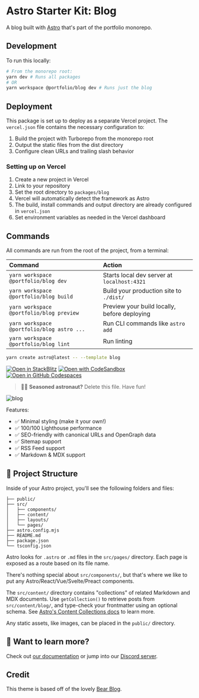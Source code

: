 # Astro Starter Kit: Blog

A blog built with [Astro](https://astro.build/) that's part of the portfolio monorepo.

## Development

To run this locally:

```bash
# From the monorepo root:
yarn dev # Runs all packages
# OR
yarn workspace @portfolio/blog dev # Runs just the blog
```

## Deployment

This package is set up to deploy as a separate Vercel project. The `vercel.json` file contains the necessary configuration to:

1. Build the project with Turborepo from the monorepo root
2. Output the static files from the dist directory
3. Configure clean URLs and trailing slash behavior

### Setting up on Vercel

1. Create a new project in Vercel
2. Link to your repository
3. Set the root directory to `packages/blog`
4. Vercel will automatically detect the framework as Astro
5. The build, install commands and output directory are already configured in `vercel.json`
6. Set environment variables as needed in the Vercel dashboard

## Commands

All commands are run from the root of the project, from a terminal:

| Command                            | Action                                           |
| :--------------------------------- | :----------------------------------------------- |
| `yarn workspace @portfolio/blog dev`        | Starts local dev server at `localhost:4321`      |
| `yarn workspace @portfolio/blog build`      | Build your production site to `./dist/`          |
| `yarn workspace @portfolio/blog preview`    | Preview your build locally, before deploying     |
| `yarn workspace @portfolio/blog astro ...`  | Run CLI commands like `astro add`                |
| `yarn workspace @portfolio/blog lint`       | Run linting                                      |

```sh
yarn create astro@latest -- --template blog
```

[![Open in StackBlitz](https://developer.stackblitz.com/img/open_in_stackblitz.svg)](https://stackblitz.com/github/withastro/astro/tree/latest/examples/blog)
[![Open with CodeSandbox](https://assets.codesandbox.io/github/button-edit-lime.svg)](https://codesandbox.io/p/sandbox/github/withastro/astro/tree/latest/examples/blog)
[![Open in GitHub Codespaces](https://github.com/codespaces/badge.svg)](https://codespaces.new/withastro/astro?devcontainer_path=.devcontainer/blog/devcontainer.json)

> 🧑‍🚀 **Seasoned astronaut?** Delete this file. Have fun!

![blog](https://github.com/withastro/astro/assets/2244813/ff10799f-a816-4703-b967-c78997e8323d)

Features:

- ✅ Minimal styling (make it your own!)
- ✅ 100/100 Lighthouse performance
- ✅ SEO-friendly with canonical URLs and OpenGraph data
- ✅ Sitemap support
- ✅ RSS Feed support
- ✅ Markdown & MDX support

## 🚀 Project Structure

Inside of your Astro project, you'll see the following folders and files:

```text
├── public/
├── src/
│   ├── components/
│   ├── content/
│   ├── layouts/
│   └── pages/
├── astro.config.mjs
├── README.md
├── package.json
└── tsconfig.json
```

Astro looks for `.astro` or `.md` files in the `src/pages/` directory. Each page is exposed as a route based on its file name.

There's nothing special about `src/components/`, but that's where we like to put any Astro/React/Vue/Svelte/Preact components.

The `src/content/` directory contains "collections" of related Markdown and MDX documents. Use `getCollection()` to retrieve posts from `src/content/blog/`, and type-check your frontmatter using an optional schema. See [Astro's Content Collections docs](https://docs.astro.build/en/guides/content-collections/) to learn more.

Any static assets, like images, can be placed in the `public/` directory.

## 👀 Want to learn more?

Check out [our documentation](https://docs.astro.build) or jump into our [Discord server](https://astro.build/chat).

## Credit

This theme is based off of the lovely [Bear Blog](https://github.com/HermanMartinus/bearblog/).
